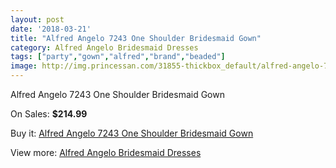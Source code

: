 ```yaml
---
layout: post
date: '2018-03-21'
title: "Alfred Angelo 7243 One Shoulder Bridesmaid Gown"
category: Alfred Angelo Bridesmaid Dresses
tags: ["party","gown","alfred","brand","beaded"]
image: http://img.princessan.com/31855-thickbox_default/alfred-angelo-7243-one-shoulder-bridesmaid-gown.jpg
---
```

Alfred Angelo 7243 One Shoulder Bridesmaid Gown

On Sales: **$214.99**
<a href="https://www.princessan.com/en/14515-alfred-angelo-7243-one-shoulder-bridesmaid-gown.html"><amp-img layout="responsive" width="600" height="600" src="//img.princessan.com/31855-thickbox_default/alfred-angelo-7243-one-shoulder-bridesmaid-gown.jpg" alt="Alfred Angelo 7243 One Shoulder Bridesmaid Gown 0" /></a>

Buy it: [Alfred Angelo 7243 One Shoulder Bridesmaid Gown](https://www.princessan.com/en/14515-alfred-angelo-7243-one-shoulder-bridesmaid-gown.html "Alfred Angelo 7243 One Shoulder Bridesmaid Gown")

View more: [Alfred Angelo Bridesmaid Dresses](https://www.princessan.com/en/106- "Alfred Angelo Bridesmaid Dresses")